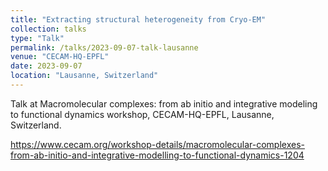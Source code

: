 ```yaml
---
title: "Extracting structural heterogeneity from Cryo-EM"
collection: talks
type: "Talk"
permalink: /talks/2023-09-07-talk-lausanne
venue: "CECAM-HQ-EPFL"
date: 2023-09-07
location: "Lausanne, Switzerland"
---
```


Talk at Macromolecular complexes: from ab initio and integrative modeling to functional dynamics workshop, CECAM-HQ-EPFL, Lausanne, Switzerland.

https://www.cecam.org/workshop-details/macromolecular-complexes-from-ab-initio-and-integrative-modelling-to-functional-dynamics-1204





